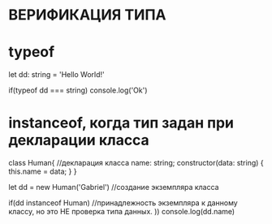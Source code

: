 # ВЕРИФИКАЦИЯ ТИПА
  
# typeof
  let dd: string = 'Hello World!'
  
  if(typeof dd === string)
   console.log('Ok')
  
  
  
# instanceof, когда тип задан при декларации класса
  class Human{       //декларация класса
   name: string;
   constructor(data: string) {
    this.name = data;
   }
  }
  
  let dd = new Human('Gabriel')   //создание экземпляра класса
  
  if(dd instanceof Human)   //принадлежность экземпляра к данному классу, но это НЕ проверка типа данных. )) 
   console.log(dd.name)
   
   
